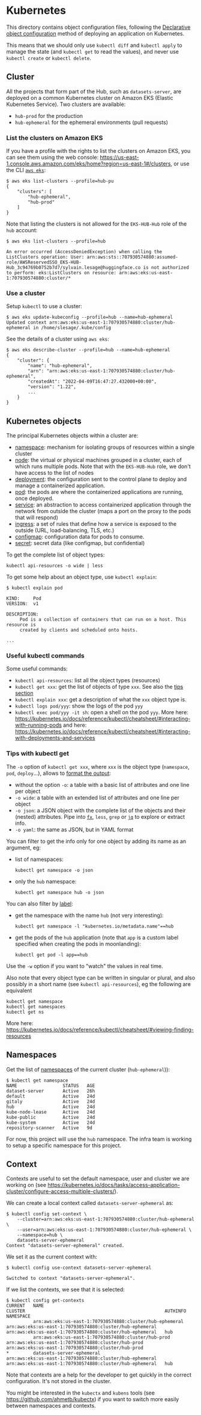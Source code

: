 # Kubernetes

This directory contains object configuration files, following the [Declarative object configuration](https://kubernetes.io/docs/concepts/overview/working-with-objects/object-management/#declarative-object-configuration) method of deploying an application on Kubernetes.

This means that we should only use `kubectl diff` and `kubectl apply` to manage the state (and `kubectl get` to read the values), and never use `kubectl create` or `kubectl delete`.

## Cluster

All the projects that form part of the Hub, such as `datasets-server`, are deployed on a common Kubernetes cluster on Amazon EKS (Elastic Kubernetes Service). Two clusters are available:

- `hub-prod` for the production
- `hub-ephemeral` for the ephemeral environments (pull requests)

### List the clusters on Amazon EKS

If you have a profile with the rights to list the clusters on Amazon EKS, you can see them using the web console: https://us-east-1.console.aws.amazon.com/eks/home?region=us-east-1#/clusters, or use the CLI [`aws eks`](https://docs.aws.amazon.com/cli/latest/reference/eks/index.html):

```
$ aws eks list-clusters --profile=hub-pu
{
    "clusters": [
        "hub-ephemeral",
        "hub-prod"
    ]
}
```

Note that listing the clusters is not allowed for the `EKS-HUB-Hub` role of the `hub` account:

```
$ aws eks list-clusters --profile=hub

An error occurred (AccessDeniedException) when calling the ListClusters operation: User: arn:aws:sts::707930574880:assumed-role/AWSReservedSSO_EKS-HUB-Hub_3c94769b0752b7d7/sylvain.lesage@huggingface.co is not authorized to perform: eks:ListClusters on resource: arn:aws:eks:us-east-1:707930574880:cluster/*
```

### Use a cluster

Setup `kubectl` to use a cluster:

```
$ aws eks update-kubeconfig --profile=hub --name=hub-ephemeral
Updated context arn:aws:eks:us-east-1:707930574880:cluster/hub-ephemeral in /home/slesage/.kube/config
```

See the details of a cluster using `aws eks`:

```
$ aws eks describe-cluster --profile=hub --name=hub-ephemeral
{
    "cluster": {
        "name": "hub-ephemeral",
        "arn": "arn:aws:eks:us-east-1:707930574880:cluster/hub-ephemeral",
        "createdAt": "2022-04-09T16:47:27.432000+00:00",
        "version": "1.22",
        ...
    }
}
```

## Kubernetes objects

The principal Kubernetes objects within a cluster are:

- [namespace](https://kubernetes.io/docs/concepts/overview/working-with-objects/namespaces/): mechanism for isolating groups of resources within a single cluster
- [node](https://kubernetes.io/docs/tutorials/kubernetes-basics/explore/explore-intro/): the virtual or physical machines grouped in a cluster, each of which runs multiple pods. Note that with the `EKS-HUB-Hub` role, we don't have access to the list of nodes
- [deployment](https://kubernetes.io/docs/tutorials/kubernetes-basics/deploy-app/deploy-intro/): the configuration sent to the control plane to deploy and manage a containerized application.
- [pod](https://kubernetes.io/docs/concepts/workloads/pods/): the pods are where the containerized applications are running, once deployed.
- [service](https://kubernetes.io/docs/concepts/services-networking/service/): an abstraction to access containerized application through the network from outside the cluster (maps a port on the proxy to the pods that will respond)
- [ingress](https://kubernetes.io/docs/concepts/services-networking/ingress/): a set of rules that define how a service is exposed to the outside (URL, load-balancing, TLS, etc.)
- [configmap](https://kubernetes.io/docs/concepts/configuration/configmap/): configuration data for pods to consume.
- [secret](https://kubernetes.io/docs/concepts/configuration/secret/): secret data (like configmap, but confidential)

To get the complete list of object types:

```
kubectl api-resources -o wide | less
```

To get some help about an object type, use `kubectl explain`:

```
$ kubectl explain pod

KIND:     Pod
VERSION:  v1

DESCRIPTION:
     Pod is a collection of containers that can run on a host. This resource is
     created by clients and scheduled onto hosts.

...
```

### Useful kubectl commands

Some useful commands:

- `kubectl api-resources`: list all the object types (resources)
- `kubectl get xxx`: get the list of objects of type `xxx`. See also the [tips section](#tips-with-kubectl-get)
- `kubectl explain xxx`: get a description of what the `xxx` object type is.
- `kubectl logs pod/yyy`: show the logs of the pod `yyy`
- `kubectl exec pod/yyy -it sh`: open a shell on the pod `yyy`. More here: https://kubernetes.io/docs/reference/kubectl/cheatsheet/#interacting-with-running-pods and here: https://kubernetes.io/docs/reference/kubectl/cheatsheet/#interacting-with-deployments-and-services

### Tips with kubectl get

The `-o` option of `kubectl get xxx`, where `xxx` is the object type (`namespace`, `pod`, `deploy`...), allows to [format the output](https://kubernetes.io/docs/reference/kubectl/cheatsheet/#formatting-output):

- without the option `-o`: a table with a basic list of attributes and one line per object
- `-o wide`: a table with an extended list of attributes and one line per object
- `-o json`: a JSON object with the complete list of the objects and their (nested) attributes. Pipe into [`fx`](https://github.com/antonmedv/fx), `less`, `grep` or [`jq`](https://stedolan.github.io/jq/) to explore or extract info.
- `-o yaml`: the same as JSON, but in YAML format

You can filter to get the info only for one object by adding its name as an argument, eg:

- list of namespaces:

  ```
  kubectl get namespace -o json
  ```

- only the `hub` namespace:

  ```
  kubectl get namespace hub -o json
  ```

You can also filter by [label](https://kubernetes.io/docs/concepts/overview/working-with-objects/labels/):

- get the namespace with the name `hub` (not very interesting):

  ```
  kubectl get namespace -l "kubernetes.io/metadata.name"==hub
  ```

- get the pods of the `hub` application (note that `app` is a custom label specified when creating the pods in moonlanding):

  ```
  kubectl get pod -l app==hub
  ```

Use the `-w` option if you want to "watch" the values in real time.

Also note that every object type can be written in singular or plural, and also possibly in a short name (see `kubectl api-resources`), eg the following are equivalent

```
kubectl get namespace
kubectl get namespaces
kubectl get ns
```

More here: https://kubernetes.io/docs/reference/kubectl/cheatsheet/#viewing-finding-resources

## Namespaces

Get the list of [namespaces](https://kubernetes.io/docs/concepts/overview/working-with-objects/namespaces/) of the current cluster (`hub-ephemeral`)):

```
$ kubectl get namespace
NAME                 STATUS   AGE
dataset-server       Active   26h
default              Active   24d
gitaly               Active   24d
hub                  Active   24d
kube-node-lease      Active   24d
kube-public          Active   24d
kube-system          Active   24d
repository-scanner   Active   9d
```

For now, this project will use the `hub` namespace. The infra team is working to setup a specific namespace for this project.

## Context

Contexts are useful to set the default namespace, user and cluster we are working on (see https://kubernetes.io/docs/tasks/access-application-cluster/configure-access-multiple-clusters/).

We can create a local context called `datasets-server-ephemeral` as:

```
$ kubectl config set-context \
    --cluster=arn:aws:eks:us-east-1:707930574880:cluster/hub-ephemeral \
    --user=arn:aws:eks:us-east-1:707930574880:cluster/hub-ephemeral \
    --namespace=hub \
    datasets-server-ephemeral
Context "datasets-server-ephemeral" created.
```

We set it as the current context with:

```
$ kubectl config use-context datasets-server-ephemeral

Switched to context "datasets-server-ephemeral".
```

If we list the contexts, we see that it is selected:

```
$ kubectl config get-contexts
CURRENT   NAME                                                       CLUSTER                                                    AUTHINFO                                                   NAMESPACE
          arn:aws:eks:us-east-1:707930574880:cluster/hub-ephemeral   arn:aws:eks:us-east-1:707930574880:cluster/hub-ephemeral   arn:aws:eks:us-east-1:707930574880:cluster/hub-ephemeral   hub
          arn:aws:eks:us-east-1:707930574880:cluster/hub-prod        arn:aws:eks:us-east-1:707930574880:cluster/hub-prod        arn:aws:eks:us-east-1:707930574880:cluster/hub-prod
*         datasets-server-ephemeral                                  arn:aws:eks:us-east-1:707930574880:cluster/hub-ephemeral   arn:aws:eks:us-east-1:707930574880:cluster/hub-ephemeral   hub
```

Note that contexts are a help for the developer to get quickly in the correct configuration. It's not stored in the cluster.

You might be interested in the `kubectx` and `kubens` tools (see https://github.com/ahmetb/kubectx) if you want to switch more easily between namespaces and contexts.
